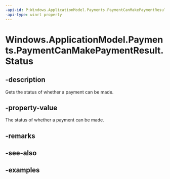 ```yaml
---
-api-id: P:Windows.ApplicationModel.Payments.PaymentCanMakePaymentResult.Status
-api-type: winrt property
---
```


<!-- Property syntax.
public PaymentCanMakePaymentResultStatus Status { get; }
-->

# Windows.ApplicationModel.Payments.PaymentCanMakePaymentResult.Status

## -description
Gets the status of whether a payment can be made.

## -property-value
The status of whether a payment can be made.

## -remarks

## -see-also

## -examples

